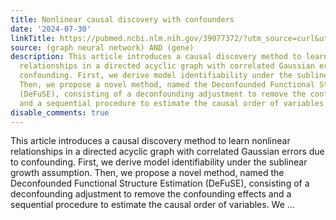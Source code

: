 ```yaml
---
title: Nonlinear causal discovery with confounders
date: '2024-07-30'
linkTitle: https://pubmed.ncbi.nlm.nih.gov/39077372/?utm_source=curl&utm_medium=rss&utm_campaign=pubmed-2&utm_content=1x5bM_TNL8gjogAcnslpo2s2PbDe-61JVM2h9yowOYSiZ7Dkrt&fc=20220919211934&ff=20240730181324&v=2.18.0.post9+e462414
source: (graph neural network) AND (gene)
description: This article introduces a causal discovery method to learn nonlinear
  relationships in a directed acyclic graph with correlated Gaussian errors due to
  confounding. First, we derive model identifiability under the sublinear growth assumption.
  Then, we propose a novel method, named the Deconfounded Functional Structure Estimation
  (DeFuSE), consisting of a deconfounding adjustment to remove the confounding effects
  and a sequential procedure to estimate the causal order of variables. We ...
disable_comments: true
---
```

This article introduces a causal discovery method to learn nonlinear relationships in a directed acyclic graph with correlated Gaussian errors due to confounding. First, we derive model identifiability under the sublinear growth assumption. Then, we propose a novel method, named the Deconfounded Functional Structure Estimation (DeFuSE), consisting of a deconfounding adjustment to remove the confounding effects and a sequential procedure to estimate the causal order of variables. We ...